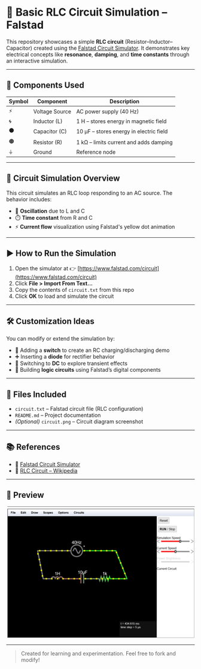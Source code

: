 # 🔌 Basic RLC Circuit Simulation – Falstad

This repository showcases a simple **RLC circuit** (Resistor–Inductor–Capacitor) created using the [Falstad Circuit Simulator](https://www.falstad.com/circuit/). It demonstrates key electrical concepts like **resonance**, **damping**, and **time constants** through an interactive simulation.

---

## 🧰 Components Used

| Symbol | Component       | Description                           |
|--------|------------------|---------------------------------------|
| ⚡     | Voltage Source    | AC power supply (40 Hz)               |
| 🌀     | Inductor (L)      | 1 H – stores energy in magnetic field |
| ⚫     | Capacitor (C)     | 10 µF – stores energy in electric field |
| 🟤     | Resistor (R)      | 1 kΩ – limits current and adds damping |
| ⏚     | Ground            | Reference node                        |

---

## 🧪 Circuit Simulation Overview

This circuit simulates an RLC loop responding to an AC source. The behavior includes:

- 🔁 **Oscillation** due to L and C
- ⏱️ **Time constant** from R and C
- ⚡ **Current flow** visualization using Falstad's yellow dot animation

---

## ▶️ How to Run the Simulation

1. Open the simulator at 👉 [https://www.falstad.com/circuit](https://www.falstad.com/circuit)
2. Click **File > Import From Text...**
3. Copy the contents of `circuit.txt` from this repo
4. Click **OK** to load and simulate the circuit

---

## 🛠️ Customization Ideas

You can modify or extend the simulation by:

- 🔘 Adding a **switch** to create an RC charging/discharging demo
- ➕ Inserting a **diode** for rectifier behavior
- 🔄 Switching to **DC** to explore transient effects
- 🧠 Building **logic circuits** using Falstad’s digital components

---

## 📂 Files Included

- `circuit.txt` – Falstad circuit file (RLC configuration)
- `README.md` – Project documentation
- *(Optional)* `circuit.png` – Circuit diagram screenshot

---

## 📚 References

- 🔗 [Falstad Circuit Simulator](https://www.falstad.com/circuit)
- 📘 [RLC Circuit – Wikipedia](https://en.wikipedia.org/wiki/RLC_circuit)

---

## 📸 Preview

![Circuit Screenshot](circuit.png)

---

> Created for learning and experimentation. Feel free to fork and modify!
